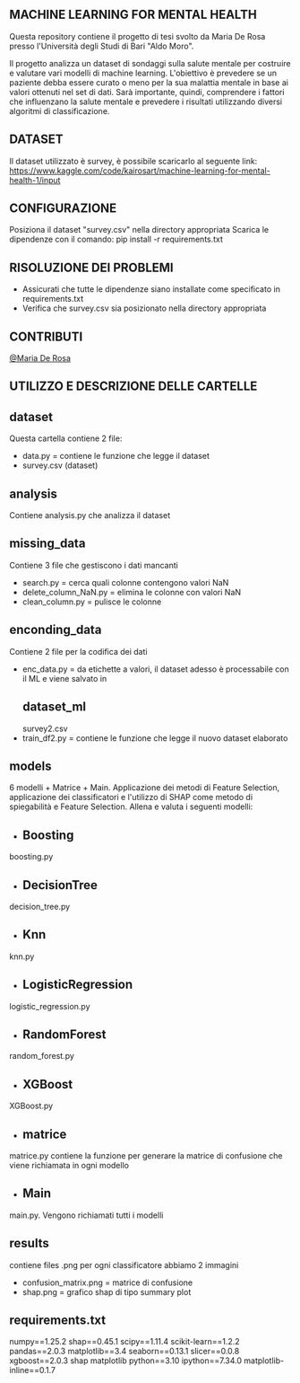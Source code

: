## MACHINE LEARNING FOR MENTAL HEALTH
Questa repository contiene il progetto di tesi svolto da Maria De Rosa presso l'Università degli Studi di Bari "Aldo Moro".

Il progetto analizza un dataset di sondaggi sulla salute mentale per costruire e valutare vari modelli di machine learning. L'obiettivo è prevedere se un paziente debba essere curato o meno per la sua malattia mentale in base ai valori ottenuti nel set di dati. Sarà importante, quindi, comprendere i fattori che influenzano la salute mentale e prevedere i risultati utilizzando diversi algoritmi di classificazione.

## DATASET 
Il dataset utilizzato è survey, è possibile scaricarlo al seguente link: https://www.kaggle.com/code/kairosart/machine-learning-for-mental-health-1/input

## CONFIGURAZIONE
Posiziona il dataset "survey.csv" nella directory appropriata 
Scarica le dipendenze con il comando: pip install -r requirements.txt

## RISOLUZIONE DEI PROBLEMI
- Assicurati che tutte le dipendenze siano installate come specificato in requirements.txt
- Verifica che survey.csv sia posizionato nella directory appropriata

## CONTRIBUTI
[@Maria De Rosa](https://github.com/may462/Mental_Health.git)


## UTILIZZO E DESCRIZIONE DELLE CARTELLE

## dataset
Questa cartella contiene 2 file:
- data.py = contiene le funzione che legge il dataset
- survey.csv (dataset)

## analysis
Contiene analysis.py che analizza il dataset

## missing_data
Contiene 3 file che gestiscono i dati mancanti
- search.py = cerca quali colonne contengono valori NaN
- delete_column_NaN.py = elimina le colonne con valori NaN
- clean_column.py = pulisce le colonne

## enconding_data
Contiene 2 file per la codifica dei dati
- enc_data.py = da etichette a valori, il dataset adesso è processabile con il ML e viene salvato in
    ## dataset_ml
    survey2.csv
- train_df2.py = contiene le funzione che legge il nuovo dataset elaborato

## models
6 modelli + Matrice + Main. Applicazione dei metodi di Feature Selection, applicazione dei classificatori e l'utilizzo di SHAP come metodo di spiegabilità e Feature Selection. Allena e valuta i seguenti modelli:
- ## Boosting
boosting.py 
- ## DecisionTree
decision_tree.py
- ## Knn
knn.py
- ## LogisticRegression
logistic_regression.py
- ## RandomForest
random_forest.py
- ## XGBoost
XGBoost.py
- ## matrice
matrice.py contiene la funzione per generare la matrice di confusione che viene richiamata in ogni modello
- ## Main
main.py. Vengono richiamati tutti i modelli

## results
contiene files .png
per ogni classificatore abbiamo 2 immagini
- confusion_matrix.png = matrice  di confusione
- shap.png = grafico shap di tipo summary plot

## requirements.txt
numpy==1.25.2
shap==0.45.1
scipy==1.11.4
scikit-learn==1.2.2
pandas==2.0.3
matplotlib==3.4
seaborn==0.13.1
slicer==0.0.8
xgboost==2.0.3
shap matplotlib
python==3.10
ipython==7.34.0
matplotlib-inline==0.1.7

